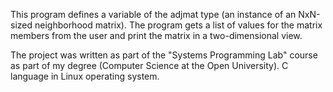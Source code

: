 This program defines a variable of the adjmat type (an instance of an NxN-sized neighborhood matrix).
The program gets a list of values for the matrix members from the user and print the matrix in a two-dimensional view.

The project was written as part of the "Systems Programming Lab" course as part of my degree (Computer Science at the Open University). C language in Linux operating system.
